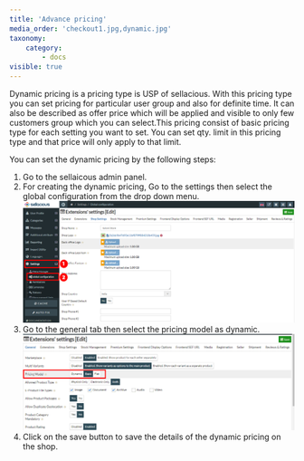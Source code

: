 ```yaml
---
title: 'Advance pricing'
media_order: 'checkout1.jpg,dynamic.jpg'
taxonomy:
    category:
        - docs
visible: true
---
```


Dynamic pricing is a pricing type is USP of sellacious. With this pricing type you can set pricing for particular user group and also for definite time. It can also be described as offer price which will be applied and visible to only few customers group which you can select.This pricing consist of basic pricing type for each setting you want to set. You can set qty. limit in this pricing type and that price will only apply to that limit. 

You can set the dynamic pricing by the following steps:
1. Go to the sellaicous admin panel.
2. For creating the dynamic pricing, Go to the settings then select the global configuration from the drop down menu.
![](checkout1.jpg)
3. Go to the general tab then select the pricing model as dynamic.
![](dynamic.jpg)
4. Click on the save button to save the details of the dynamic pricing on the shop.